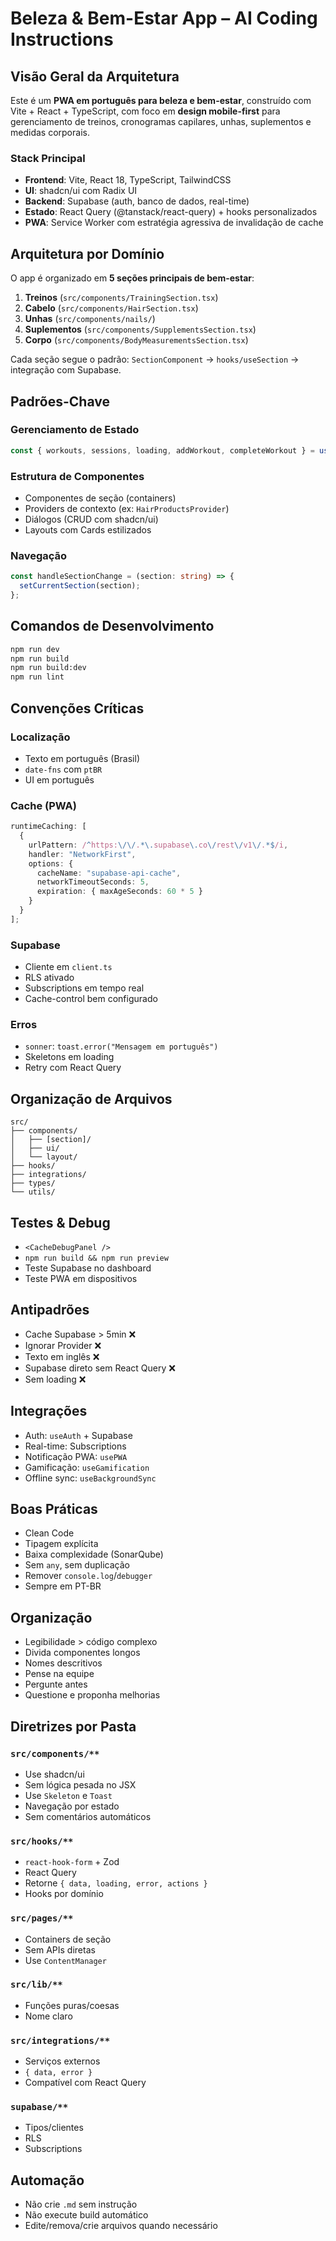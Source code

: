 # Beleza & Bem-Estar App – AI Coding Instructions

## Visão Geral da Arquitetura
Este é um **PWA em português para beleza e bem-estar**, construído com Vite + React + TypeScript, com foco em **design mobile-first** para gerenciamento de treinos, cronogramas capilares, unhas, suplementos e medidas corporais.

### Stack Principal
- **Frontend**: Vite, React 18, TypeScript, TailwindCSS
- **UI**: shadcn/ui com Radix UI
- **Backend**: Supabase (auth, banco de dados, real-time)
- **Estado**: React Query (@tanstack/react-query) + hooks personalizados
- **PWA**: Service Worker com estratégia agressiva de invalidação de cache

## Arquitetura por Domínio
O app é organizado em **5 seções principais de bem-estar**:
1. **Treinos** (`src/components/TrainingSection.tsx`)
2. **Cabelo** (`src/components/HairSection.tsx`)
3. **Unhas** (`src/components/nails/`)
4. **Suplementos** (`src/components/SupplementsSection.tsx`)
5. **Corpo** (`src/components/BodyMeasurementsSection.tsx`)

Cada seção segue o padrão: `SectionComponent` → `hooks/useSection` → integração com Supabase.

## Padrões-Chave

### Gerenciamento de Estado
```ts
const { workouts, sessions, loading, addWorkout, completeWorkout } = useWorkouts();
```

### Estrutura de Componentes
- Componentes de seção (containers)
- Providers de contexto (ex: `HairProductsProvider`)
- Diálogos (CRUD com shadcn/ui)
- Layouts com Cards estilizados

### Navegação
```ts
const handleSectionChange = (section: string) => {
  setCurrentSection(section);
};
```

## Comandos de Desenvolvimento
```bash
npm run dev
npm run build
npm run build:dev
npm run lint
```

## Convenções Críticas

### Localização
- Texto em português (Brasil)
- `date-fns` com `ptBR`
- UI em português

### Cache (PWA)
```ts
runtimeCaching: [
  {
    urlPattern: /^https:\/\/.*\.supabase\.co\/rest\/v1\/.*$/i,
    handler: "NetworkFirst",
    options: {
      cacheName: "supabase-api-cache",
      networkTimeoutSeconds: 5,
      expiration: { maxAgeSeconds: 60 * 5 }
    }
  }
];
```

### Supabase
- Cliente em `client.ts`
- RLS ativado
- Subscriptions em tempo real
- Cache-control bem configurado

### Erros
- `sonner`: `toast.error("Mensagem em português")`
- Skeletons em loading
- Retry com React Query

## Organização de Arquivos
```
src/
├── components/
│   ├── [section]/
│   ├── ui/
│   └── layout/
├── hooks/
├── integrations/
├── types/
└── utils/
```

## Testes & Debug
- `<CacheDebugPanel />`
- `npm run build && npm run preview`
- Teste Supabase no dashboard
- Teste PWA em dispositivos

## Antipadrões
- Cache Supabase > 5min ❌
- Ignorar Provider ❌
- Texto em inglês ❌
- Supabase direto sem React Query ❌
- Sem loading ❌

## Integrações
- Auth: `useAuth` + Supabase
- Real-time: Subscriptions
- Notificação PWA: `usePWA`
- Gamificação: `useGamification`
- Offline sync: `useBackgroundSync`

## Boas Práticas
- Clean Code
- Tipagem explícita
- Baixa complexidade (SonarQube)
- Sem `any`, sem duplicação
- Remover `console.log`/`debugger`
- Sempre em PT-BR

## Organização
- Legibilidade > código complexo
- Divida componentes longos
- Nomes descritivos
- Pense na equipe
- Pergunte antes
- Questione e proponha melhorias

## Diretrizes por Pasta

### `src/components/**`
- Use shadcn/ui
- Sem lógica pesada no JSX
- Use `Skeleton` e `Toast`
- Navegação por estado
- Sem comentários automáticos

### `src/hooks/**`
- `react-hook-form` + Zod
- React Query
- Retorne `{ data, loading, error, actions }`
- Hooks por domínio

### `src/pages/**`
- Containers de seção
- Sem APIs diretas
- Use `ContentManager`

### `src/lib/**`
- Funções puras/coesas
- Nome claro

### `src/integrations/**`
- Serviços externos
- `{ data, error }`
- Compatível com React Query

### `supabase/**`
- Tipos/clientes
- RLS
- Subscriptions

## Automação
- Não crie `.md` sem instrução
- Não execute build automático
- Edite/remova/crie arquivos quando necessário